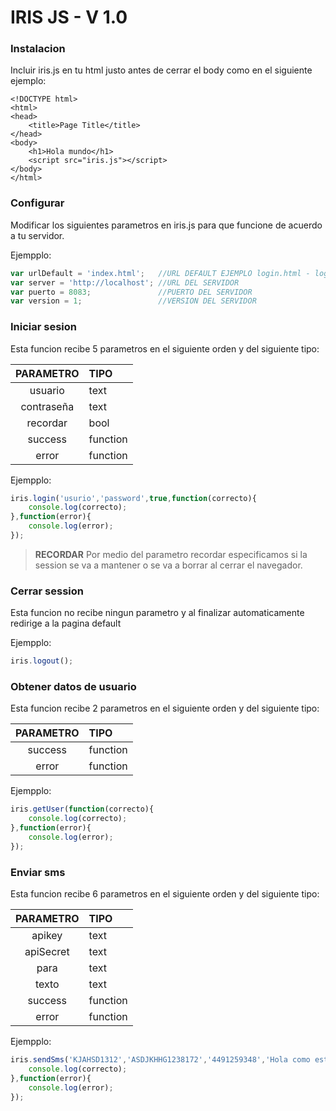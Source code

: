 # IRIS JS - V 1.0

### Instalacion

Incluir iris.js en tu html justo antes de cerrar el body como en el siguiente ejemplo:

```hmtl
<!DOCTYPE html>
<html>
<head>
    <title>Page Title</title>
</head>
<body>
    <h1>Hola mundo</h1>
    <script src="iris.js"></script>
</body>
</html>
```

### Configurar

Modificar los siguientes parametros en iris.js para que funcione de acuerdo a tu servidor.

Ejempplo:
```javascript
var urlDefault = 'index.html';   //URL DEFAULT EJEMPLO login.html - login.php - etc
var server = 'http://localhost'; //URL DEL SERVIDOR
var puerto = 8083;               //PUERTO DEL SERVIDOR
var version = 1;                 //VERSION DEL SERVIDOR
```

### Iniciar sesion

Esta funcion recibe 5 parametros en el siguiente orden y del siguiente tipo:

| PARAMETRO  |         TIPO            |
|:----------:| :---------------------- |
| usuario    | text  	               |
| contraseña | text                    |
| recordar   | bool		               |
| success    | function                |
| error      | function                |

Ejempplo:
```javascript
iris.login('usurio','password',true,function(correcto){
    console.log(correcto);
},function(error){
    console.log(error);
});
```
> **RECORDAR** Por medio del parametro recordar especificamos si la session se va a mantener o se va a borrar al cerrar el navegador.

### Cerrar session

Esta funcion no recibe ningun parametro y al finalizar automaticamente redirige a la pagina default

Ejempplo:
```javascript
iris.logout();
```

### Obtener datos de usuario

Esta funcion recibe 2 parametros en el siguiente orden y del siguiente tipo:

| PARAMETRO  |         TIPO            |
|:----------:| :---------------------- |
| success    | function                |
| error      | function                |

Ejempplo:
```javascript
iris.getUser(function(correcto){
    console.log(correcto);
},function(error){
    console.log(error);
});
```

### Enviar sms

Esta funcion recibe 6 parametros en el siguiente orden y del siguiente tipo:

| PARAMETRO  |         TIPO            |
|:----------:| :---------------------- |
| apikey     | text                    |
| apiSecret  | text                    |
| para       | text                    |
| texto      | text                    |
| success    | function                |
| error      | function                |

Ejempplo:
```javascript
iris.sendSms('KJAHSD1312','ASDJKHHG1238172','4491259348','Hola como estas',function(correcto){
    console.log(correcto);
},function(error){
    console.log(error);
});
```
